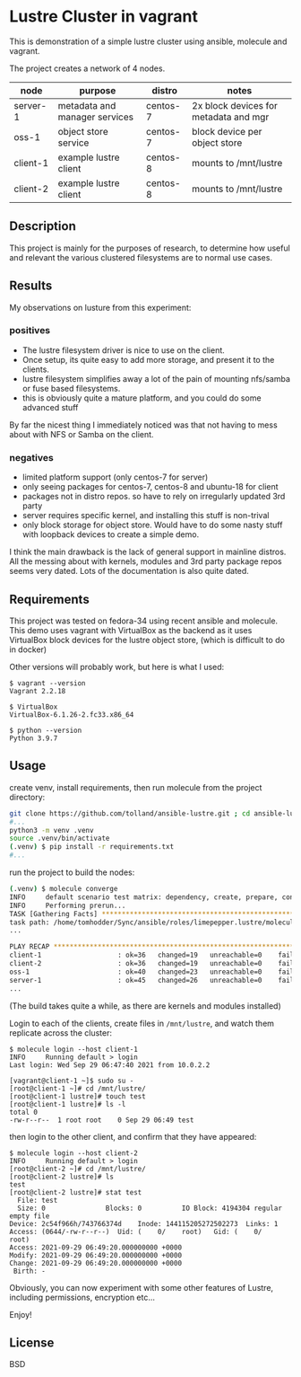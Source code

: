 Lustre Cluster in vagrant
=========

This is demonstration of a simple lustre cluster using ansible, molecule and
vagrant.

The project creates a network of 4 nodes.

|  node | purpose  |  distro | notes |
|---|---|---|---|
| server-1  | metadata and manager services  |  centos-7 | 2x block devices for metadata and mgr |
| oss-1  |  object store service  |   centos-7 | block device per object store |
| client-1  |  example lustre client  |   centos-8 | mounts to /mnt/lustre |
| client-2  |  example lustre client  |   centos-8 | mounts to /mnt/lustre |

Description
------------

This project is mainly for the purposes of research, to determine how useful and
relevant the various clustered filesystems are to normal use cases.

Results
-------

My observations on lusture from this experiment:

### positives

- The lustre filesystem driver is nice to use on the client.
- Once setup, its quite easy to add more storage, and present it to the clients.
- lustre filesystem simplifies away a lot of the pain of mounting nfs/samba or
fuse based filesystems.
- this is obviously quite a mature platform, and you could do some advanced stuff

By far the nicest thing I immediately noticed was that not having to mess about
with NFS or Samba on the client.

### negatives

- limited platform support (only centos-7 for server)
- only seeing packages for centos-7, centos-8 and ubuntu-18 for client
- packages not in distro repos. so have to rely on irregularly updated 3rd party
- server requires specific kernel, and installing this stuff is non-trival
- only block storage for object store. Would have to do some nasty stuff with
loopback devices to create a simple demo.

I think the main drawback is the lack of general support in mainline distros.
All the messing about with kernels, modules and 3rd party package repos seems
very dated. Lots of the documentation is also quite dated.

Requirements
------------

This project was tested on fedora-34 using recent ansible and molecule. This
demo uses vagrant with VirtualBox as the backend as it uses VirtualBox block
devices for the lustre object store, (which is difficult to do in docker)

Other versions will probably work, but here is what I used:

    $ vagrant --version
    Vagrant 2.2.18

    $ VirtualBox
    VirtualBox-6.1.26-2.fc33.x86_64

    $ python --version
    Python 3.9.7



Usage
----------------

create venv, install requirements, then run molecule from the project directory:

```bash
git clone https://github.com/tolland/ansible-lustre.git ; cd ansible-lustre
#...
python3 -m venv .venv
source .venv/bin/activate
(.venv) $ pip install -r requirements.txt
#...

```

run the project to build the nodes:

```bash
(.venv) $ molecule converge
INFO     default scenario test matrix: dependency, create, prepare, converge
INFO     Performing prerun...
TASK [Gathering Facts] *********************************************************
task path: /home/tomhodder/Sync/ansible/roles/limepepper.lustre/molecule/default/converge.yml:3
...

PLAY RECAP *********************************************************************
client-1                   : ok=36   changed=19   unreachable=0    failed=0    skipped=5    rescued=0    ignored=0
client-2                   : ok=36   changed=19   unreachable=0    failed=0    skipped=5    rescued=0    ignored=0
oss-1                      : ok=40   changed=23   unreachable=0    failed=0    skipped=3    rescued=0    ignored=0
server-1                   : ok=45   changed=26   unreachable=0    failed=0    skipped=3    rescued=0    ignored=0
...
```

(The build takes quite a while, as there are kernels and modules installed)

Login to each of the clients, create files in `/mnt/lustre`, and watch them
replicate across the cluster:

```
$ molecule login --host client-1
INFO     Running default > login
Last login: Wed Sep 29 06:47:40 2021 from 10.0.2.2

[vagrant@client-1 ~]$ sudo su -
[root@client-1 ~]# cd /mnt/lustre/
[root@client-1 lustre]# touch test
[root@client-1 lustre]# ls -l
total 0
-rw-r--r--  1 root root    0 Sep 29 06:49 test
```

then login to the other client, and confirm that they have appeared:

```
$ molecule login --host client-2
INFO     Running default > login
[root@client-2 ~]# cd /mnt/lustre/
[root@client-2 lustre]# ls
test
[root@client-2 lustre]# stat test
  File: test
  Size: 0               Blocks: 0          IO Block: 4194304 regular empty file
Device: 2c54f966h/743766374d    Inode: 144115205272502273  Links: 1
Access: (0644/-rw-r--r--)  Uid: (    0/    root)   Gid: (    0/    root)
Access: 2021-09-29 06:49:20.000000000 +0000
Modify: 2021-09-29 06:49:20.000000000 +0000
Change: 2021-09-29 06:49:20.000000000 +0000
 Birth: -
 ```

Obviously, you can now experiment with some other features of Lustre, including
permissions, encryption etc...

Enjoy!




License
-------

BSD


